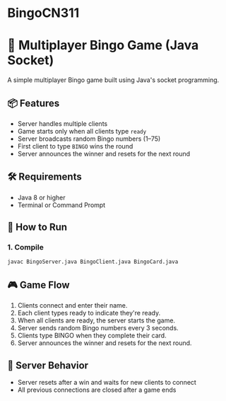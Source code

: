 # BingoCN311

# 🎯 Multiplayer Bingo Game (Java Socket)

A simple multiplayer Bingo game built using Java's socket programming.

## 📦 Features

- Server handles multiple clients
- Game starts only when all clients type `ready`
- Server broadcasts random Bingo numbers (1–75)
- First client to type `BINGO` wins the round
- Server announces the winner and resets for the next round

## 🛠 Requirements

- Java 8 or higher
- Terminal or Command Prompt

## 🚀 How to Run

### 1. Compile

```bash
javac BingoServer.java BingoClient.java BingoCard.java
```

## 🎮 Game Flow

1. Clients connect and enter their name.
2. Each client types ready to indicate they're ready.
3. When all clients are ready, the server starts the game.
4. Server sends random Bingo numbers every 3 seconds.
5. Clients type BINGO when they complete their card.
6. Server announces the winner and resets for the next round.

## 🧼 Server Behavior

- Server resets after a win and waits for new clients to connect
- All previous connections are closed after a game ends